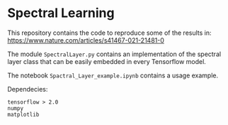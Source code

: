 # Spectral Learning
This repository contains the code to reproduce some of the results in: https://www.nature.com/articles/s41467-021-21481-0

The module ```SpectralLayer.py``` contains an implementation of the spectral layer class that can be easily embedded in every Tensorflow model.

The notebook ```Spactral_Layer_example.ipynb``` contains a usage example.

Dependecies:
```
tensorflow > 2.0
numpy
matplotlib
```

